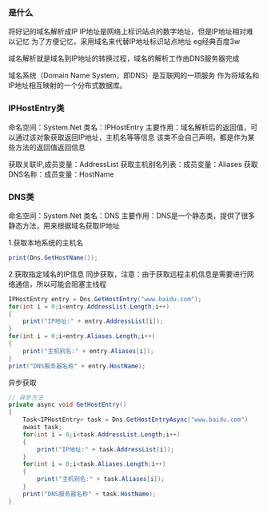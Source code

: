 ### 是什么
将好记的域名解析成IP
IP地址是网络上标识站点的数字地址，但是IP地址相对难以记忆
为了方便记忆，采用域名来代替IP地址标识站点地址
eg经典百度3w

域名解析就是域名到IP地址的转换过程，域名的解析工作由DNS服务器完成

域名系统（Domain Name System，即DNS）是互联网的一项服务
作为将域名和IP地址相互映射的一个分布式数据库。

### IPHostEntry类
命名空间：System.Net
类名：IPHostEntry
主要作用：域名解析后的返回值，可以通过该对象获取返回IP地址，主机名等等信息
该类不会自己声明，都是作为某些方法的返回值返回信息

获取关联IP,成员变量：AddressList
获取主机别名列表：成员变量：Aliases
获取DNS名称：成员变量：HostName

### DNS类
命名空间：System.Net
类名：DNS
主要作用：DNS是一个静态类，提供了很多静态方法，用来根据域名获取IP地址

1.获取本地系统的主机名
```C#
print(Dns.GetHostName());
```
2.获取指定域名的IP信息
同步获取，注意：由于获取远程主机信息是需要进行网络通信，所以可能会阻塞主线程
```C#
IPHostEntry entry = Dns.GetHostEntry("www.baidu.com");
for(int i = 0;i<entry.AddressList.Length;i++) 
{
	print("IP地址:" + entry.AddressList[i]);
}
for(int i = 0;i<entry.Aliases.Length;i++)
{
	print("主机别名:" + entry.Aliases[i]);
}
print("DNS服务器名称" + entry.HostName);
```
 异步获取
```C#
// 异步方法
private async void GetHostEntry()
{
	Task<IPHostEntry> task = Dns.GetHostEntryAsync("www.baidu.com")
	await task;
	for(int i = 0;i<task.AddressList.Length;i++)
	{ 
		print("IP地址:" + task.AddressList[i]);
	}
	for(int i = 0;i<task.Aliases.Length;i++)
	{
		print("主机别名:" + task.Aliases[i]);
	}
	print("DNS服务器名称" + task.HostName);	
}
```

